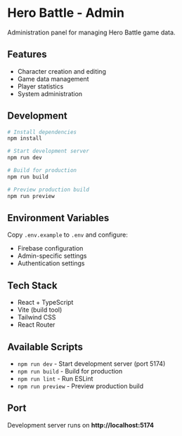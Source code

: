 # Hero Battle - Admin

Administration panel for managing Hero Battle game data.

## Features

- Character creation and editing
- Game data management
- Player statistics
- System administration

## Development

```bash
# Install dependencies
npm install

# Start development server
npm run dev

# Build for production
npm run build

# Preview production build
npm run preview
```

## Environment Variables

Copy `.env.example` to `.env` and configure:
- Firebase configuration
- Admin-specific settings
- Authentication settings

## Tech Stack

- React + TypeScript
- Vite (build tool)
- Tailwind CSS
- React Router

## Available Scripts

- `npm run dev` - Start development server (port 5174)
- `npm run build` - Build for production
- `npm run lint` - Run ESLint
- `npm run preview` - Preview production build

## Port

Development server runs on **http://localhost:5174**